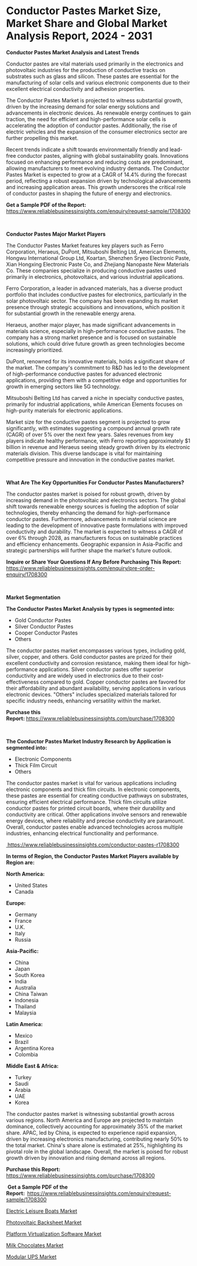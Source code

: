 <p><h1>Conductor Pastes Market Size, Market Share and Global Market Analysis Report, 2024 - 2031</h1></p><p><strong>Conductor Pastes Market Analysis and Latest Trends</strong></p>
<p><p>Conductor pastes are vital materials used primarily in the electronics and photovoltaic industries for the production of conductive tracks on substrates such as glass and silicon. These pastes are essential for the manufacturing of solar cells and various electronic components due to their excellent electrical conductivity and adhesion properties.</p><p>The Conductor Pastes Market is projected to witness substantial growth, driven by the increasing demand for solar energy solutions and advancements in electronic devices. As renewable energy continues to gain traction, the need for efficient and high-performance solar cells is accelerating the adoption of conductor pastes. Additionally, the rise of electric vehicles and the expansion of the consumer electronics sector are further propelling this market.</p><p>Recent trends indicate a shift towards environmentally friendly and lead-free conductor pastes, aligning with global sustainability goals. Innovations focused on enhancing performance and reducing costs are predominant, allowing manufacturers to meet evolving industry demands. The Conductor Pastes Market is expected to grow at a CAGR of 14.4% during the forecast period, reflecting a robust expansion driven by technological advancements and increasing application areas. This growth underscores the critical role of conductor pastes in shaping the future of energy and electronics.</p></p>
<p><strong>Get a Sample PDF of the Report:&nbsp;</strong> <a href="https://www.reliablebusinessinsights.com/enquiry/request-sample/1708300?utm_campaign=84&utm_medium=2&utm_source=Github&utm_content=ia&utm_term=07102024&utm_id=conductor-pastes">https://www.reliablebusinessinsights.com/enquiry/request-sample/1708300</a></p>
<p>&nbsp;</p>
<p><strong>Conductor Pastes Major Market Players</strong></p>
<p><p>The Conductor Pastes Market features key players such as Ferro Corporation, Heraeus, DuPont, Mitsuboshi Belting Ltd, American Elements, Hongwu International Group Ltd, Koartan, Shenzhen Sryeo Electronic Paste, Xian Hongxing Electronic Paste Co, and Zhejiang Nanopaste New Materials Co. These companies specialize in producing conductive pastes used primarily in electronics, photovoltaics, and various industrial applications.</p><p>Ferro Corporation, a leader in advanced materials, has a diverse product portfolio that includes conductive pastes for electronics, particularly in the solar photovoltaic sector. The company has been expanding its market presence through strategic acquisitions and innovations, which position it for substantial growth in the renewable energy arena.</p><p>Heraeus, another major player, has made significant advancements in materials science, especially in high-performance conductive pastes. The company has a strong market presence and is focused on sustainable solutions, which could drive future growth as green technologies become increasingly prioritized. </p><p>DuPont, renowned for its innovative materials, holds a significant share of the market. The company's commitment to R&D has led to the development of high-performance conductive pastes for advanced electronic applications, providing them with a competitive edge and opportunities for growth in emerging sectors like 5G technology.</p><p>Mitsuboshi Belting Ltd has carved a niche in specialty conductive pastes, primarily for industrial applications, while American Elements focuses on high-purity materials for electronic applications. </p><p>Market size for the conductive pastes segment is projected to grow significantly, with estimates suggesting a compound annual growth rate (CAGR) of over 5% over the next few years. Sales revenues from key players indicate healthy performance, with Ferro reporting approximately $1 billion in revenue and Heraeus seeing steady growth driven by its electronic materials division. This diverse landscape is vital for maintaining competitive pressure and innovation in the conductive pastes market.</p></p>
<p>&nbsp;</p>
<p><strong>What Are The Key Opportunities For Conductor Pastes Manufacturers?</strong></p>
<p><p>The conductor pastes market is poised for robust growth, driven by increasing demand in the photovoltaic and electronics sectors. The global shift towards renewable energy sources is fueling the adoption of solar technologies, thereby enhancing the demand for high-performance conductor pastes. Furthermore, advancements in material science are leading to the development of innovative paste formulations with improved conductivity and durability. The market is expected to witness a CAGR of over 6% through 2028, as manufacturers focus on sustainable practices and efficiency enhancements. Geographic expansion in Asia-Pacific and strategic partnerships will further shape the market's future outlook.</p></p>
<p><strong>Inquire or Share Your Questions If Any Before Purchasing This Report:</strong> <a href="https://www.reliablebusinessinsights.com/enquiry/pre-order-enquiry/1708300?utm_campaign=84&utm_medium=2&utm_source=Github&utm_content=ia&utm_term=07102024&utm_id=conductor-pastes">https://www.reliablebusinessinsights.com/enquiry/pre-order-enquiry/1708300</a></p>
<p>&nbsp;</p>
<p><strong>Market Segmentation</strong></p>
<p><strong>The Conductor Pastes Market Analysis by types is segmented into:</strong></p>
<p><ul><li>Gold Conductor Pastes</li><li>Silver Conductor Pastes</li><li>Cooper Conductor Pastes</li><li>Others</li></ul></p>
<p><p>The conductor pastes market encompasses various types, including gold, silver, copper, and others. Gold conductor pastes are prized for their excellent conductivity and corrosion resistance, making them ideal for high-performance applications. Silver conductor pastes offer superior conductivity and are widely used in electronics due to their cost-effectiveness compared to gold. Copper conductor pastes are favored for their affordability and abundant availability, serving applications in various electronic devices. "Others" includes specialized materials tailored for specific industry needs, enhancing versatility within the market.</p></p>
<p><strong>Purchase this Report:&nbsp;</strong><a href="https://www.reliablebusinessinsights.com/purchase/1708300?utm_campaign=84&utm_medium=2&utm_source=Github&utm_content=ia&utm_term=07102024&utm_id=conductor-pastes">https://www.reliablebusinessinsights.com/purchase/1708300</a></p>
<p>&nbsp;</p>
<p><strong>The Conductor Pastes Market Industry Research by Application is segmented into:</strong></p>
<p><ul><li>Electronic Components</li><li>Thick Film Circuit</li><li>Others</li></ul></p>
<p><p>The conductor pastes market is vital for various applications including electronic components and thick film circuits. In electronic components, these pastes are essential for creating conductive pathways on substrates, ensuring efficient electrical performance. Thick film circuits utilize conductor pastes for printed circuit boards, where their durability and conductivity are critical. Other applications involve sensors and renewable energy devices, where reliability and precise conductivity are paramount. Overall, conductor pastes enable advanced technologies across multiple industries, enhancing electrical functionality and performance.</p></p>
<p><a href="https://www.reliablebusinessinsights.com/conductor-pastes-r1708300?utm_campaign=84&utm_medium=2&utm_source=Github&utm_content=ia&utm_term=07102024&utm_id=conductor-pastes">&nbsp;https://www.reliablebusinessinsights.com/conductor-pastes-r1708300</a></p>
<p><strong>In terms of Region, the Conductor Pastes Market Players available by Region are:</strong></p>
<p>
    <p> <strong> North America: </strong>
        <ul>
            <li>United States</li>
            <li>Canada</li>
        </ul>
        </p> 
    <p> <strong> Europe: </strong>
        <ul>
            <li>Germany</li>
            <li>France</li>
            <li>U.K.</li>
            <li>Italy</li>
            <li>Russia</li>
        </ul>
        </p> 
    <p> <strong> Asia-Pacific: </strong>
        <ul>
            <li>China</li>
            <li>Japan</li>
            <li>South Korea</li>
            <li>India</li>
            <li>Australia</li>
            <li>China Taiwan</li>
            <li>Indonesia</li>
            <li>Thailand</li>
            <li>Malaysia</li>
        </ul>
        </p> 
    <p> <strong> Latin America: </strong>
        <ul>
            <li>Mexico</li>
            <li>Brazil</li>
            <li>Argentina Korea</li>
            <li>Colombia</li>
        </ul>
        </p> 
    <p> <strong> Middle East & Africa: </strong>
        <ul>
            <li>Turkey</li>
            <li>Saudi</li>
            <li>Arabia</li>
            <li>UAE</li>
            <li>Korea</li>
        </ul>
    </p>
    </p>
<p><p>The conductor pastes market is witnessing substantial growth across various regions. North America and Europe are projected to maintain dominance, collectively accounting for approximately 35% of the market share. APAC, led by China, is expected to experience rapid expansion, driven by increasing electronics manufacturing, contributing nearly 50% to the total market. China's share alone is estimated at 25%, highlighting its pivotal role in the global landscape. Overall, the market is poised for robust growth driven by innovation and rising demand across all regions.</p></p>
<p><strong>Purchase this Report: </strong><a href="https://www.reliablebusinessinsights.com/purchase/1708300?utm_campaign=84&utm_medium=2&utm_source=Github&utm_content=ia&utm_term=07102024&utm_id=conductor-pastes">https://www.reliablebusinessinsights.com/purchase/1708300</a></p>
<p>&nbsp;<strong>Get a Sample PDF of the Report:&nbsp;&nbsp;</strong><a href="https://www.reliablebusinessinsights.com/enquiry/request-sample/1708300?utm_campaign=84&utm_medium=2&utm_source=Github&utm_content=ia&utm_term=07102024&utm_id=conductor-pastes">https://www.reliablebusinessinsights.com/enquiry/request-sample/1708300</a></p>
<p><strong></strong></p>
<p><p><a href="https://github.com/GRUBBSCHARLES/Market-Research-Report-List-1/blob/main/electric-leisure-boats-market.md?utm_campaign=84&utm_medium=2&utm_source=Github&utm_content=ia&utm_term=07102024&utm_id=conductor-pastes">Electric Leisure Boats Market</a></p><p><a href="https://issuu.com/reportprime-2/docs/photovoltaic-backsheet-market-size-_394147f58acdc7?utm_campaign=84&utm_medium=2&utm_source=Github&utm_content=ia&utm_term=07102024&utm_id=conductor-pastes">Photovoltaic Backsheet Market</a></p><p><a href="https://www.linkedin.com/pulse/platform-virtualization-software-market-transformation-kdqae?utm_campaign=84&utm_medium=2&utm_source=Github&utm_content=ia&utm_term=07102024&utm_id=conductor-pastes">Platform Virtualization Software Market</a></p><p><a href="https://github.com/AngelaWalsh696/Market-Research-Report-List-1/blob/main/milk-chocolates-market.md?utm_campaign=84&utm_medium=2&utm_source=Github&utm_content=ia&utm_term=07102024&utm_id=conductor-pastes">Milk Chocolates Market</a></p><p><a href="https://issuu.com/reportprime-2/docs/modular-ups-market-size-2030.pptx_bc43cdbdd538bd?utm_campaign=84&utm_medium=2&utm_source=Github&utm_content=ia&utm_term=07102024&utm_id=conductor-pastes">Modular UPS Market</a></p></p>